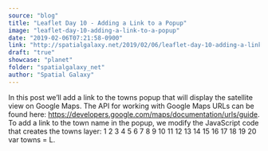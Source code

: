 ```yaml
---
source: "blog"
title: "Leaflet Day 10 - Adding a Link to a Popup"
image: "leaflet-day-10-adding-a-link-to-a-popup"
date: "2019-02-06T07:21:58-0900"
link: "http://spatialgalaxy.net/2019/02/06/leaflet-day-10-adding-a-link-to-a-popup/"
draft: "true"
showcase: "planet"
folder: "spatialgalaxy_net"
author: "Spatial Galaxy"
---
```


In this post we&rsquo;ll add a link to the towns popup that will display the satellite view on Google Maps.
The API for working with Google Maps URLs can be found here: https://developers.google.com/maps/documentation/urls/guide.
To add a link to the town name in the popup, we modify the JavaScript code that creates the towns layer:
1 2 3 4 5 6 7 8 9 10 11 12 13 14 15 16 17 18 19 20  var towns = L.
